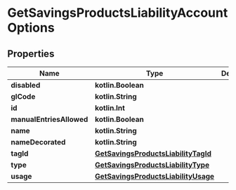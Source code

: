 
# GetSavingsProductsLiabilityAccountOptions

## Properties
| Name | Type | Description | Notes |
| ------------ | ------------- | ------------- | ------------- |
| **disabled** | **kotlin.Boolean** |  |  [optional] |
| **glCode** | **kotlin.String** |  |  [optional] |
| **id** | **kotlin.Int** |  |  [optional] |
| **manualEntriesAllowed** | **kotlin.Boolean** |  |  [optional] |
| **name** | **kotlin.String** |  |  [optional] |
| **nameDecorated** | **kotlin.String** |  |  [optional] |
| **tagId** | [**GetSavingsProductsLiabilityTagId**](GetSavingsProductsLiabilityTagId.md) |  |  [optional] |
| **type** | [**GetSavingsProductsLiabilityType**](GetSavingsProductsLiabilityType.md) |  |  [optional] |
| **usage** | [**GetSavingsProductsLiabilityUsage**](GetSavingsProductsLiabilityUsage.md) |  |  [optional] |



